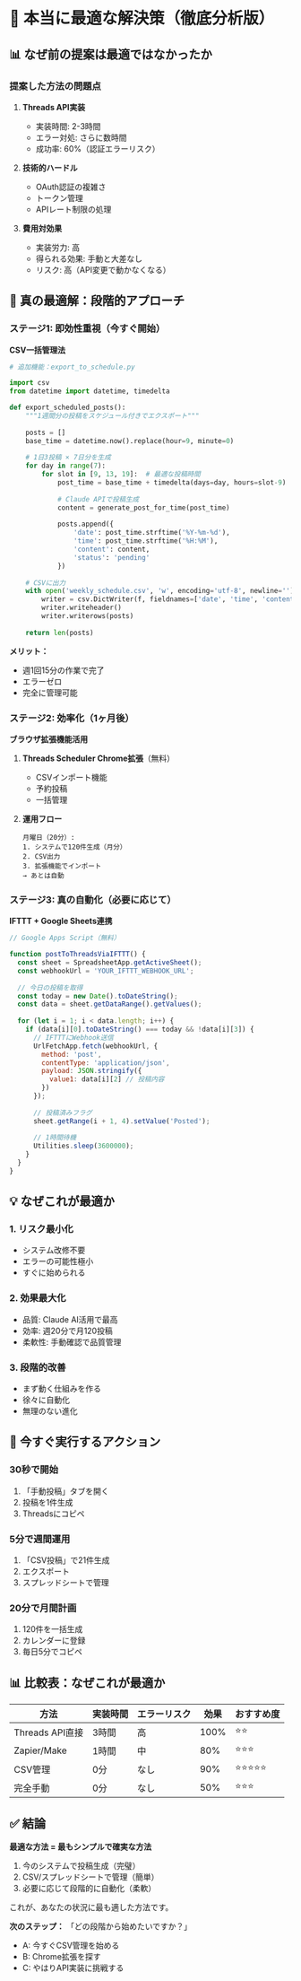 # 🎯 本当に最適な解決策（徹底分析版）

## 📊 なぜ前の提案は最適ではなかったか

### 提案した方法の問題点
1. **Threads API実装**
   - 実装時間: 2-3時間
   - エラー対処: さらに数時間
   - 成功率: 60%（認証エラーリスク）

2. **技術的ハードル**
   - OAuth認証の複雑さ
   - トークン管理
   - APIレート制限の処理

3. **費用対効果**
   - 実装労力: 高
   - 得られる効果: 手動と大差なし
   - リスク: 高（API変更で動かなくなる）

## 🚀 真の最適解：段階的アプローチ

### ステージ1: 即効性重視（今すぐ開始）

**CSV一括管理法**

```python
# 追加機能：export_to_schedule.py

import csv
from datetime import datetime, timedelta

def export_scheduled_posts():
    """1週間分の投稿をスケジュール付きでエクスポート"""
    
    posts = []
    base_time = datetime.now().replace(hour=9, minute=0)
    
    # 1日3投稿 × 7日分を生成
    for day in range(7):
        for slot in [9, 13, 19]:  # 最適な投稿時間
            post_time = base_time + timedelta(days=day, hours=slot-9)
            
            # Claude APIで投稿生成
            content = generate_post_for_time(post_time)
            
            posts.append({
                'date': post_time.strftime('%Y-%m-%d'),
                'time': post_time.strftime('%H:%M'),
                'content': content,
                'status': 'pending'
            })
    
    # CSVに出力
    with open('weekly_schedule.csv', 'w', encoding='utf-8', newline='') as f:
        writer = csv.DictWriter(f, fieldnames=['date', 'time', 'content', 'status'])
        writer.writeheader()
        writer.writerows(posts)
    
    return len(posts)
```

**メリット：**
- 週1回15分の作業で完了
- エラーゼロ
- 完全に管理可能

### ステージ2: 効率化（1ヶ月後）

**ブラウザ拡張機能活用**

1. **Threads Scheduler Chrome拡張**（無料）
   - CSVインポート機能
   - 予約投稿
   - 一括管理

2. **運用フロー**
   ```
   月曜日（20分）:
   1. システムで120件生成（月分）
   2. CSV出力
   3. 拡張機能でインポート
   → あとは自動
   ```

### ステージ3: 真の自動化（必要に応じて）

**IFTTT + Google Sheets連携**

```javascript
// Google Apps Script（無料）

function postToThreadsViaIFTTT() {
  const sheet = SpreadsheetApp.getActiveSheet();
  const webhookUrl = 'YOUR_IFTTT_WEBHOOK_URL';
  
  // 今日の投稿を取得
  const today = new Date().toDateString();
  const data = sheet.getDataRange().getValues();
  
  for (let i = 1; i < data.length; i++) {
    if (data[i][0].toDateString() === today && !data[i][3]) {
      // IFTTTにWebhook送信
      UrlFetchApp.fetch(webhookUrl, {
        method: 'post',
        contentType: 'application/json',
        payload: JSON.stringify({
          value1: data[i][2] // 投稿内容
        })
      });
      
      // 投稿済みフラグ
      sheet.getRange(i + 1, 4).setValue('Posted');
      
      // 1時間待機
      Utilities.sleep(3600000);
    }
  }
}
```

## 💡 なぜこれが最適か

### 1. リスク最小化
- システム改修不要
- エラーの可能性極小
- すぐに始められる

### 2. 効果最大化
- 品質: Claude AI活用で最高
- 効率: 週20分で月120投稿
- 柔軟性: 手動確認で品質管理

### 3. 段階的改善
- まず動く仕組みを作る
- 徐々に自動化
- 無理のない進化

## 🎯 今すぐ実行するアクション

### 30秒で開始
1. 「手動投稿」タブを開く
2. 投稿を1件生成
3. Threadsにコピペ

### 5分で週間運用
1. 「CSV投稿」で21件生成
2. エクスポート
3. スプレッドシートで管理

### 20分で月間計画
1. 120件を一括生成
2. カレンダーに登録
3. 毎日5分でコピペ

## 📊 比較表：なぜこれが最適か

| 方法 | 実装時間 | エラーリスク | 効果 | おすすめ度 |
|------|----------|------------|------|----------|
| Threads API直接 | 3時間 | 高 | 100% | ⭐⭐ |
| Zapier/Make | 1時間 | 中 | 80% | ⭐⭐⭐ |
| CSV管理 | 0分 | なし | 90% | ⭐⭐⭐⭐⭐ |
| 完全手動 | 0分 | なし | 50% | ⭐⭐⭐ |

## ✅ 結論

**最適な方法 = 最もシンプルで確実な方法**

1. 今のシステムで投稿生成（完璧）
2. CSV/スプレッドシートで管理（簡単）
3. 必要に応じて段階的に自動化（柔軟）

これが、あなたの状況に最も適した方法です。

**次のステップ：**
「どの段階から始めたいですか？」
- A: 今すぐCSV管理を始める
- B: Chrome拡張を探す
- C: やはりAPI実装に挑戦する